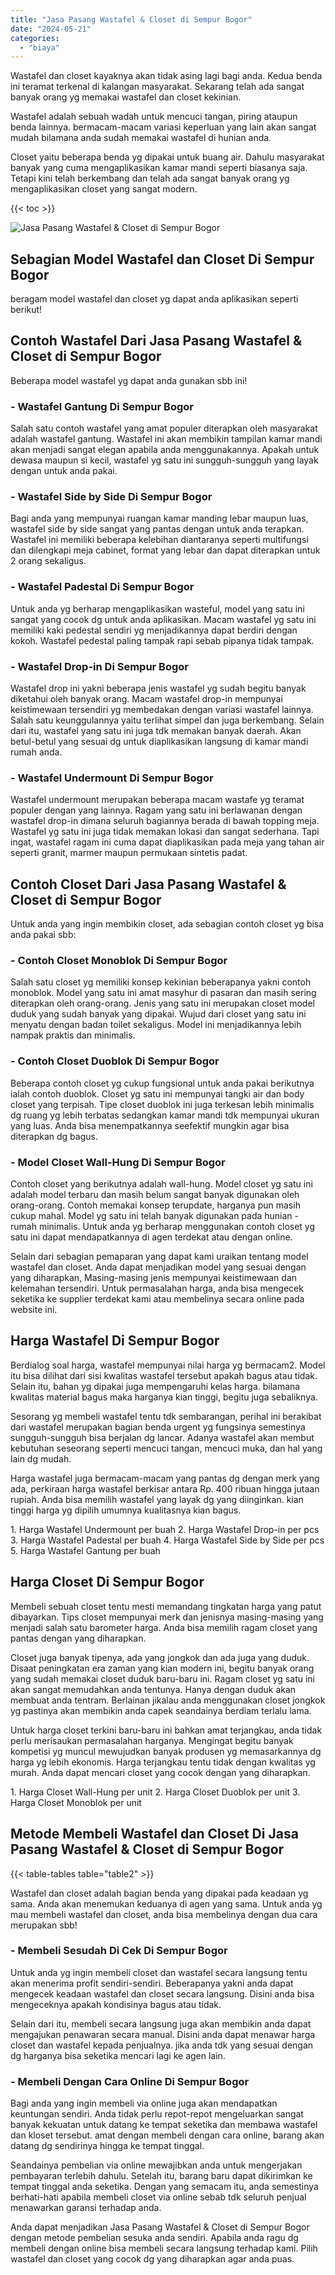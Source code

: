 ```yaml
---
title: "Jasa Pasang Wastafel & Closet di Sempur Bogor"
date: "2024-05-21"
categories: 
  - "biaya"
---
```


Wastafel dan closet kayaknya akan tidak asing lagi bagi anda. Kedua benda ini teramat terkenal di kalangan masyarakat. Sekarang telah ada sangat banyak orang yg memakai wastafel dan closet kekinian.

Wastafel adalah sebuah wadah untuk mencuci tangan, piring ataupun benda lainnya. bermacam-macam variasi keperluan yang lain akan sangat mudah bilamana anda sudah memakai wastafel di hunian anda.

Closet yaitu beberapa benda yg dipakai untuk buang air. Dahulu masyarakat banyak yang cuma mengaplikasikan kamar mandi seperti biasanya saja. Tetapi kini telah berkembang dan telah ada sangat banyak orang yg mengaplikasikan closet yang sangat modern.

{{< toc >}}

![Jasa Pasang Wastafel & Closet di Sempur Bogor](/images/wastafel-closet-murah22.png)

## Sebagian Model Wastafel dan Closet Di Sempur Bogor

beragam model wastafel dan closet yg dapat anda aplikasikan seperti berikut!

## Contoh Wastafel Dari Jasa Pasang Wastafel & Closet di Sempur Bogor

Beberapa model wastafel yg dapat anda gunakan sbb ini!

### \- Wastafel Gantung Di Sempur Bogor

Salah satu contoh wastafel yang amat populer diterapkan oleh masyarakat adalah wastafel gantung. Wastafel ini akan membikin tampilan kamar mandi akan menjadi sangat elegan apabila anda menggunakannya. Apakah untuk dewasa maupun si kecil, wastafel yg satu ini sungguh-sungguh yang layak dengan untuk anda pakai.

### \- Wastafel Side by Side Di Sempur Bogor

Bagi anda yang mempunyai ruangan kamar manding lebar maupun luas, wastafel side by side sangat yang pantas dengan untuk anda terapkan. Wastafel ini memiliki beberapa kelebihan diantaranya seperti multifungsi dan dilengkapi meja cabinet, format yang lebar dan dapat diterapkan untuk 2 orang sekaligus.

### \- Wastafel Padestal Di Sempur Bogor

Untuk anda yg berharap mengaplikasikan wasteful, model yang satu ini sangat yang cocok dg untuk anda aplikasikan. Macam wastafel yg satu ini memiliki kaki pedestal sendiri yg menjadikannya dapat berdiri dengan kokoh. Wastafel pedestal paling tampak rapi sebab pipanya tidak tampak.

### \- Wastafel Drop-in Di Sempur Bogor

Wastafel drop ini yakni beberapa jenis wastafel yg sudah begitu banyak diketahui oleh banyak orang. Macam wastafel drop-in mempunyai keistimewaan tersendiri yg membedakan dengan variasi wastafel lainnya. Salah satu keunggulannya yaitu terlihat simpel dan juga berkembang. Selain dari itu, wastafel yang satu ini juga tdk memakan banyak daerah. Akan betul-betul yang sesuai dg untuk diaplikasikan langsung di kamar mandi rumah anda.

### \- Wastafel Undermount Di Sempur Bogor

Wastafel undermount merupakan beberapa macam wastafe yg teramat populer dengan yang lainnya. Ragam yang satu ini berlawanan dengan wastafel drop-in dimana seluruh bagiannya berada di bawah topping meja. Wastafel yg satu ini juga tidak memakan lokasi dan sangat sederhana. Tapi ingat, wastafel ragam ini cuma dapat diaplikasikan pada meja yang tahan air seperti granit, marmer maupun permukaan sintetis padat.

## Contoh Closet Dari Jasa Pasang Wastafel & Closet di Sempur Bogor

Untuk anda yang ingin membikin closet, ada sebagian contoh closet yg bisa anda pakai sbb:

### \- Contoh Closet Monoblok Di Sempur Bogor

Salah satu closet yg memiliki konsep kekinian beberapanya yakni contoh monoblok. Model yang satu ini amat masyhur di pasaran dan masih sering diterapkan oleh orang-orang. Jenis yang satu ini merupakan closet model duduk yang sudah banyak yang dipakai. Wujud dari closet yang satu ini menyatu dengan badan toilet sekaligus. Model ini menjadikannya lebih nampak praktis dan minimalis.

### \- Contoh Closet Duoblok Di Sempur Bogor

Beberapa contoh closet yg cukup fungsional untuk anda pakai berikutnya ialah contoh duoblok. Closet yg satu ini mempunyai tangki air dan body closet yang terpisah. Tipe closet duoblok ini juga terkesan lebih minimalis dg ruang yg lebih terbatas sedangkan kamar mandi tdk mempunyai ukuran yang luas. Anda bisa menempatkannya seefektif mungkin agar bisa diterapkan dg bagus.

### \- Model Closet Wall-Hung Di Sempur Bogor

Contoh closet yang berikutnya adalah wall-hung. Model closet yg satu ini adalah model terbaru dan masih belum sangat banyak digunakan oleh orang-orang. Contoh memakai konsep terupdate, harganya pun masih cukup mahal. Model yg satu ini telah banyak digunakan pada hunian - rumah minimalis. Untuk anda yg berharap menggunakan contoh closet yg satu ini dapat mendapatkannya di agen terdekat atau dengan online.

Selain dari sebagian pemaparan yang dapat kami uraikan tentang model wastafel dan closet. Anda dapat menjadikan model yang sesuai dengan yang diharapkan, Masing-masing jenis mempunyai keistimewaan dan kelemahan tersendiri. Untuk permasalahan harga, anda bisa mengecek seketika ke supplier terdekat kami atau membelinya secara online pada website ini.

## Harga Wastafel Di Sempur Bogor

Berdialog soal harga, wastafel mempunyai nilai harga yg bermacam2. Model itu bisa dilihat dari sisi kwalitas wastafel tersebut apakah bagus atau tidak. Selain itu, bahan yg dipakai juga mempengaruhi kelas harga. bilamana kwalitas material bagus maka harganya kian tinggi, begitu juga sebaliknya.

Sesorang yg membeli wastafel tentu tdk sembarangan, perihal ini berakibat dari wastafel merupakan bagian benda urgent yg fungsinya semestinya sungguh-sungguh bisa berjalan dg lancar. Adanya wastafel akan membut kebutuhan seseorang seperti mencuci tangan, mencuci muka, dan hal yang lain dg mudah.

Harga wastafel juga bermacam-macam yang pantas dg dengan merk yang ada, perkiraan harga wastafel berkisar antara Rp. 400 ribuan hingga jutaan rupiah. Anda bisa memilih wastafel yang layak dg yang diinginkan. kian tinggi harga yg dipilih umumnya kualitasnya kian bagus.

1\. Harga Wastafel Undermount per buah 2. Harga Wastafel Drop-in per pcs 3. Harga Wastafel Padestal per buah 4. Harga Wastafel Side by Side per pcs 5. Harga Wastafel Gantung per buah

## Harga Closet Di Sempur Bogor

Membeli sebuah closet tentu mesti memandang tingkatan harga yang patut dibayarkan. Tips closet mempunyai merk dan jenisnya masing-masing yang menjadi salah satu barometer harga. Anda bisa memilih ragam closet yang pantas dengan yang diharapkan.

Closet juga banyak tipenya, ada yang jongkok dan ada juga yang duduk. Disaat peningkatan era zaman yang kian modern ini, begitu banyak orang yang sudah memakai closet duduk baru-baru ini. Ragam closet yg satu ini akan sangat memudahkan anda tentunya. Hanya dengan duduk akan membuat anda tentram. Berlainan jikalau anda menggunakan closet jongkok yg pastinya akan membikin anda capek seandainya berdiam terlalu lama.

Untuk harga closet terkini baru-baru ini bahkan amat terjangkau, anda tidak perlu merisaukan permasalahan harganya. Mengingat begitu banyak kompetisi yg muncul mewujudkan banyak produsen yg memasarkannya dg harga yg lebih ekonomis. Harga terjangkau tentu tidak dengan kwalitas yg murah. Anda dapat mencari closet yang cocok dengan yang diharapkan.

1\. Harga Closet Wall-Hung per unit 2. Harga Closet Duoblok per unit 3. Harga Closet Monoblok per unit

## Metode Membeli Wastafel dan Closet Di Jasa Pasang Wastafel & Closet di Sempur Bogor

{{< table-tables table="table2" >}}

Wastafel dan closet adalah bagian benda yang dipakai pada keadaan yg sama. Anda akan menemukan keduanya di agen yang sama. Untuk anda yg mau membeli wastafel dan closet, anda bisa membelinya dengan dua cara merupakan sbb!

### \- Membeli Sesudah Di Cek Di Sempur Bogor

Untuk anda yg ingin membeli closet dan wastafel secara langsung tentu akan menerima profit sendiri-sendiri. Beberapanya yakni anda dapat mengecek keadaan wastafel dan closet secara langsung. Disini anda bisa mengeceknya apakah kondisinya bagus atau tidak.

Selain dari itu, membeli secara langsung juga akan membikin anda dapat mengajukan penawaran secara manual. Disini anda dapat menawar harga closet dan wastafel kepada penjualnya. jika anda tdk yang sesuai dengan dg harganya bisa seketika mencari lagi ke agen lain.

### \- Membeli Dengan Cara Online Di Sempur Bogor

Bagi anda yang ingin membeli via online juga akan mendapatkan keuntungan sendiri. Anda tidak perlu repot-repot mengeluarkan sangat banyak kekuatan untuk datang ke tempat seketika dan membawa wastafel dan kloset tersebut. amat dengan membeli dengan cara online, barang akan datang dg sendirinya hingga ke tempat tinggal.

Seandainya pembelian via online mewajibkan anda untuk mengerjakan pembayaran terlebih dahulu. Setelah itu, barang baru dapat dikirimkan ke tempat tinggal anda seketika. Dengan yang semacam itu, anda semestinya berhati-hati apabila membeli closet via online sebab tdk seluruh penjual menawarkan garansi terhadap anda.

Anda dapat menjadikan Jasa Pasang Wastafel & Closet di Sempur Bogor dengan metode pembelian sesuka anda sendiri. Apabila anda ragu dg membeli dengan online bisa membeli secara langsung terhadap kami. Pilih wastafel dan closet yang cocok dg yang diharapkan agar anda puas.
